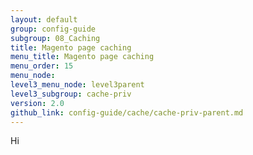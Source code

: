 ```yaml
---
layout: default
group: config-guide
subgroup: 08_Caching
title: Magento page caching
menu_title: Magento page caching
menu_order: 15
menu_node: 
level3_menu_node: level3parent
level3_subgroup: cache-priv
version: 2.0
github_link: config-guide/cache/cache-priv-parent.md
---
```


Hi
